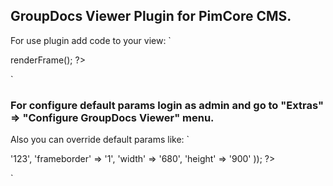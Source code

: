 ## GroupDocs Viewer Plugin for PimCore CMS.

For use plugin add code to your view:
`
<?php $groupDocs1 = new GroupDocsViewer_GroupDocs(); ?>
<?php echo $groupDocs1->renderFrame(); ?>
`

### For configure default params login as admin and go to "Extras" => "Configure GroupDocs Viewer"  menu.

Also you can override default params like:
`
<?php $groupDocs2 = new GroupDocsViewer_GroupDocs(array( 'fileid' => '123', 'frameborder' => '1', 'width' => '680', 'height' => '900' )); ?>
`
